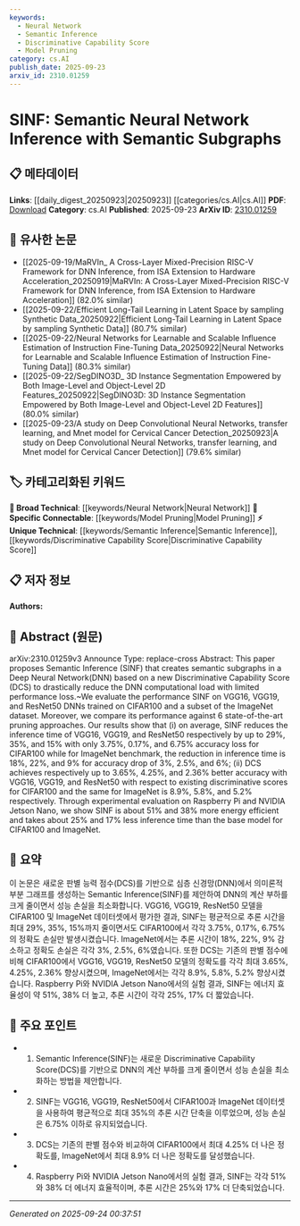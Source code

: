 ```yaml
---
keywords:
  - Neural Network
  - Semantic Inference
  - Discriminative Capability Score
  - Model Pruning
category: cs.AI
publish_date: 2025-09-23
arxiv_id: 2310.01259
---
```


<!-- KEYWORD_LINKING_METADATA:
{
  "processed_timestamp": "2025-09-24T00:37:51.878711",
  "vocabulary_version": "1.0",
  "selected_keywords": [
    "Neural Network",
    "Semantic Inference",
    "Discriminative Capability Score",
    "Model Pruning"
  ],
  "rejected_keywords": [],
  "similarity_scores": {
    "Neural Network": 0.78,
    "Semantic Inference": 0.8,
    "Discriminative Capability Score": 0.79,
    "Model Pruning": 0.75
  },
  "extraction_method": "AI_prompt_based",
  "budget_applied": true,
  "candidates_json": {
    "candidates": [
      {
        "surface": "Deep Neural Network",
        "canonical": "Neural Network",
        "aliases": [
          "DNN"
        ],
        "category": "broad_technical",
        "rationale": "Neural Networks are central to the paper's methodology and link to broader machine learning concepts.",
        "novelty_score": 0.45,
        "connectivity_score": 0.88,
        "specificity_score": 0.65,
        "link_intent_score": 0.78
      },
      {
        "surface": "Semantic Inference",
        "canonical": "Semantic Inference",
        "aliases": [
          "SINF"
        ],
        "category": "unique_technical",
        "rationale": "Semantic Inference is a novel approach introduced in the paper, providing a unique linking point.",
        "novelty_score": 0.92,
        "connectivity_score": 0.55,
        "specificity_score": 0.85,
        "link_intent_score": 0.8
      },
      {
        "surface": "Discriminative Capability Score",
        "canonical": "Discriminative Capability Score",
        "aliases": [
          "DCS"
        ],
        "category": "unique_technical",
        "rationale": "DCS is a specific metric introduced in the paper, offering a unique technical concept for linking.",
        "novelty_score": 0.89,
        "connectivity_score": 0.6,
        "specificity_score": 0.82,
        "link_intent_score": 0.79
      },
      {
        "surface": "Pruning Approaches",
        "canonical": "Model Pruning",
        "aliases": [
          "Pruning Techniques"
        ],
        "category": "specific_connectable",
        "rationale": "Model pruning is a well-known technique in neural networks, enhancing connectivity with existing literature.",
        "novelty_score": 0.55,
        "connectivity_score": 0.84,
        "specificity_score": 0.7,
        "link_intent_score": 0.75
      }
    ],
    "ban_list_suggestions": [
      "performance",
      "evaluation",
      "results"
    ]
  },
  "decisions": [
    {
      "candidate_surface": "Deep Neural Network",
      "resolved_canonical": "Neural Network",
      "decision": "linked",
      "scores": {
        "novelty": 0.45,
        "connectivity": 0.88,
        "specificity": 0.65,
        "link_intent": 0.78
      }
    },
    {
      "candidate_surface": "Semantic Inference",
      "resolved_canonical": "Semantic Inference",
      "decision": "linked",
      "scores": {
        "novelty": 0.92,
        "connectivity": 0.55,
        "specificity": 0.85,
        "link_intent": 0.8
      }
    },
    {
      "candidate_surface": "Discriminative Capability Score",
      "resolved_canonical": "Discriminative Capability Score",
      "decision": "linked",
      "scores": {
        "novelty": 0.89,
        "connectivity": 0.6,
        "specificity": 0.82,
        "link_intent": 0.79
      }
    },
    {
      "candidate_surface": "Pruning Approaches",
      "resolved_canonical": "Model Pruning",
      "decision": "linked",
      "scores": {
        "novelty": 0.55,
        "connectivity": 0.84,
        "specificity": 0.7,
        "link_intent": 0.75
      }
    }
  ]
}
-->

# SINF: Semantic Neural Network Inference with Semantic Subgraphs

## 📋 메타데이터

**Links**: [[daily_digest_20250923|20250923]] [[categories/cs.AI|cs.AI]]
**PDF**: [Download](https://arxiv.org/pdf/2310.01259.pdf)
**Category**: cs.AI
**Published**: 2025-09-23
**ArXiv ID**: [2310.01259](https://arxiv.org/abs/2310.01259)

## 🔗 유사한 논문
- [[2025-09-19/MaRVIn_ A Cross-Layer Mixed-Precision RISC-V Framework for DNN Inference, from ISA Extension to Hardware Acceleration_20250919|MaRVIn: A Cross-Layer Mixed-Precision RISC-V Framework for DNN Inference, from ISA Extension to Hardware Acceleration]] (82.0% similar)
- [[2025-09-22/Efficient Long-Tail Learning in Latent Space by sampling Synthetic Data_20250922|Efficient Long-Tail Learning in Latent Space by sampling Synthetic Data]] (80.7% similar)
- [[2025-09-22/Neural Networks for Learnable and Scalable Influence Estimation of Instruction Fine-Tuning Data_20250922|Neural Networks for Learnable and Scalable Influence Estimation of Instruction Fine-Tuning Data]] (80.3% similar)
- [[2025-09-22/SegDINO3D_ 3D Instance Segmentation Empowered by Both Image-Level and Object-Level 2D Features_20250922|SegDINO3D: 3D Instance Segmentation Empowered by Both Image-Level and Object-Level 2D Features]] (80.0% similar)
- [[2025-09-23/A study on Deep Convolutional Neural Networks, transfer learning, and Mnet model for Cervical Cancer Detection_20250923|A study on Deep Convolutional Neural Networks, transfer learning, and Mnet model for Cervical Cancer Detection]] (79.6% similar)

## 🏷️ 카테고리화된 키워드
**🧠 Broad Technical**: [[keywords/Neural Network|Neural Network]]
**🔗 Specific Connectable**: [[keywords/Model Pruning|Model Pruning]]
**⚡ Unique Technical**: [[keywords/Semantic Inference|Semantic Inference]], [[keywords/Discriminative Capability Score|Discriminative Capability Score]]

## 📋 저자 정보

**Authors:** 

## 📄 Abstract (원문)

arXiv:2310.01259v3 Announce Type: replace-cross 
Abstract: This paper proposes Semantic Inference (SINF) that creates semantic subgraphs in a Deep Neural Network(DNN) based on a new Discriminative Capability Score (DCS) to drastically reduce the DNN computational load with limited performance loss.~We evaluate the performance SINF on VGG16, VGG19, and ResNet50 DNNs trained on CIFAR100 and a subset of the ImageNet dataset. Moreover, we compare its performance against 6 state-of-the-art pruning approaches. Our results show that (i) on average, SINF reduces the inference time of VGG16, VGG19, and ResNet50 respectively by up to 29%, 35%, and 15% with only 3.75%, 0.17%, and 6.75% accuracy loss for CIFAR100 while for ImageNet benchmark, the reduction in inference time is 18%, 22%, and 9% for accuracy drop of 3%, 2.5%, and 6%; (ii) DCS achieves respectively up to 3.65%, 4.25%, and 2.36% better accuracy with VGG16, VGG19, and ResNet50 with respect to existing discriminative scores for CIFAR100 and the same for ImageNet is 8.9%, 5.8%, and 5.2% respectively. Through experimental evaluation on Raspberry Pi and NVIDIA Jetson Nano, we show SINF is about 51% and 38% more energy efficient and takes about 25% and 17% less inference time than the base model for CIFAR100 and ImageNet.

## 📝 요약

이 논문은 새로운 판별 능력 점수(DCS)를 기반으로 심층 신경망(DNN)에서 의미론적 부분 그래프를 생성하는 Semantic Inference(SINF)를 제안하여 DNN의 계산 부하를 크게 줄이면서 성능 손실을 최소화합니다. VGG16, VGG19, ResNet50 모델을 CIFAR100 및 ImageNet 데이터셋에서 평가한 결과, SINF는 평균적으로 추론 시간을 최대 29%, 35%, 15%까지 줄이면서도 CIFAR100에서 각각 3.75%, 0.17%, 6.75%의 정확도 손실만 발생시켰습니다. ImageNet에서는 추론 시간이 18%, 22%, 9% 감소하고 정확도 손실은 각각 3%, 2.5%, 6%였습니다. 또한 DCS는 기존의 판별 점수에 비해 CIFAR100에서 VGG16, VGG19, ResNet50 모델의 정확도를 각각 최대 3.65%, 4.25%, 2.36% 향상시켰으며, ImageNet에서는 각각 8.9%, 5.8%, 5.2% 향상시켰습니다. Raspberry Pi와 NVIDIA Jetson Nano에서의 실험 결과, SINF는 에너지 효율성이 약 51%, 38% 더 높고, 추론 시간이 각각 25%, 17% 더 짧았습니다.

## 🎯 주요 포인트

- 1. Semantic Inference(SINF)는 새로운 Discriminative Capability Score(DCS)를 기반으로 DNN의 계산 부하를 크게 줄이면서 성능 손실을 최소화하는 방법을 제안합니다.
- 2. SINF는 VGG16, VGG19, ResNet50에서 CIFAR100과 ImageNet 데이터셋을 사용하여 평균적으로 최대 35%의 추론 시간 단축을 이루었으며, 성능 손실은 6.75% 이하로 유지되었습니다.
- 3. DCS는 기존의 판별 점수와 비교하여 CIFAR100에서 최대 4.25% 더 나은 정확도를, ImageNet에서 최대 8.9% 더 나은 정확도를 달성했습니다.
- 4. Raspberry Pi와 NVIDIA Jetson Nano에서의 실험 결과, SINF는 각각 51%와 38% 더 에너지 효율적이며, 추론 시간은 25%와 17% 더 단축되었습니다.


---

*Generated on 2025-09-24 00:37:51*